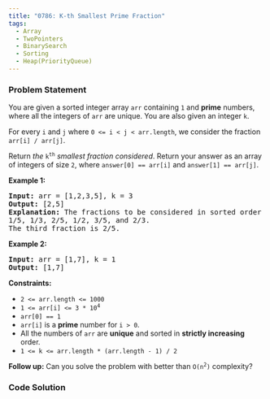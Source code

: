 ```yaml
---
title: "0786: K-th Smallest Prime Fraction"
tags:
  - Array
  - TwoPointers
  - BinarySearch
  - Sorting
  - Heap(PriorityQueue)
---
```

### Problem Statement

<p>You are given a sorted integer array <code>arr</code> containing <code>1</code> and <strong>prime</strong> numbers, where all the integers of <code>arr</code> are unique. You are also given an integer <code>k</code>.</p>

<p>For every <code>i</code> and <code>j</code> where <code>0 &lt;= i &lt; j &lt; arr.length</code>, we consider the fraction <code>arr[i] / arr[j]</code>.</p>

<p>Return <em>the</em> <code>k<sup>th</sup></code> <em>smallest fraction considered</em>. Return your answer as an array of integers of size <code>2</code>, where <code>answer[0] == arr[i]</code> and <code>answer[1] == arr[j]</code>.</p>


<p><strong class="example">Example 1:</strong></p>

<pre>
<strong>Input:</strong> arr = [1,2,3,5], k = 3
<strong>Output:</strong> [2,5]
<strong>Explanation:</strong> The fractions to be considered in sorted order are:
1/5, 1/3, 2/5, 1/2, 3/5, and 2/3.
The third fraction is 2/5.
</pre>

<p><strong class="example">Example 2:</strong></p>

<pre>
<strong>Input:</strong> arr = [1,7], k = 1
<strong>Output:</strong> [1,7]
</pre>


<p><strong>Constraints:</strong></p>

<ul>
	<li><code>2 &lt;= arr.length &lt;= 1000</code></li>
	<li><code>1 &lt;= arr[i] &lt;= 3 * 10<sup>4</sup></code></li>
	<li><code>arr[0] == 1</code></li>
	<li><code>arr[i]</code> is a <strong>prime</strong> number for <code>i &gt; 0</code>.</li>
	<li>All the numbers of <code>arr</code> are <strong>unique</strong> and sorted in <strong>strictly increasing</strong> order.</li>
	<li><code>1 &lt;= k &lt;= arr.length * (arr.length - 1) / 2</code></li>
</ul>


<strong>Follow up:</strong> Can you solve the problem with better than <code>O(n<sup>2</sup>)</code> complexity?

### Code Solution

```python

```
